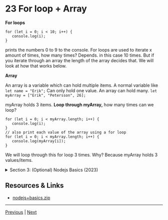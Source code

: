 # 23 For loop + Array

**For loops**

```
for (let i = 0; i < 10; i++) {
   console.log(i);
}
```

prints the numbers 0 to 9 to the console.
For loops are used to iterate x amount of times, how many times? Depends. in this case 10 times. But if you iterate through an array the length of the array decides that. We will look at how that works below.

**Array**

An array is a variable which can hold multiple items. A normal variable like `let name = "Erik";` Can only hold one value. An array can hold many.
`let myArray = ["Erik", "Petersson", 26];`

myArray holds 3 items.
**Loop through myArray,** how many times can we loop?

```
for (let i = 0; i < myArray.length; i++) {
   console.log(i); 
}
// also print each value of the array using a for loop
for (let i = 0; i < myArray.length; i++) {
   console.log(myArray[i]); 
}
```

We will loop through this for loop 3 times. Why? Because myArray holds 3 values/items.

<details>
  <summary> Section 3: (Optional) Nodejs Basics (2023) </summary>

  -   [Codebase: basics.js](../codebase/discord-bots/basics.js)

</details>

## Resources & Links

-   [nodejs+basics.zip](https://rfpga.s3.us-west-1.amazonaws.com/Develop-Discord-Bots-in-Nodejs_Complete-Course-in-2023/nodejs%2Bbasics.zip)

---

[Previous](./22_Array.md) | [Next](./24_if-else-statement.md)